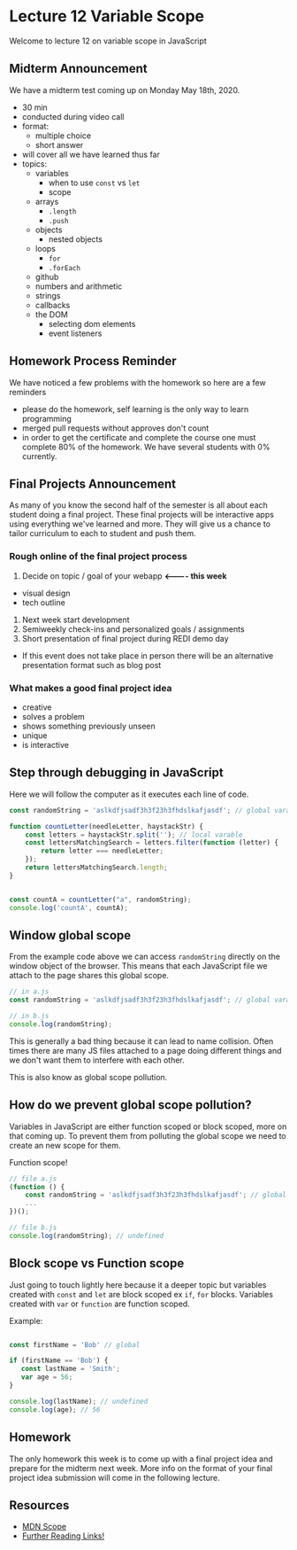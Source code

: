 # Lecture 12 Variable Scope

Welcome to lecture 12 on variable scope in JavaScript

## Midterm Announcement

We have a midterm test coming up on Monday May 18th, 2020.

- 30 min
- conducted during video call
- format:
    - multiple choice
    - short answer
- will cover all we have learned thus far
- topics:
    - variables
        - when to use `const` vs `let`
        - scope
    - arrays
        - `.length`
        - `.push`
    - objects
        - nested objects
    - loops
        - `for`
        - `.forEach`
    - github
    - numbers and arithmetic
    - strings
    - callbacks
    - the DOM
        - selecting dom elements
        - event listeners

## Homework Process Reminder

We have noticed a few problems with the homework so here are a few reminders

- please do the homework, self learning is the only way to learn programming
- merged pull requests without approves don't count
- in order to get the certificate and complete the course one must complete 80% of the homework. We
  have several students with 0% currently.

## Final Projects Announcement

As many of you know the second half of the semester is all about each student doing a final
project. These final projects will be interactive apps using everything we've learned and more.
They will give us a chance to tailor curriculum to each to student and push them.

### Rough online of the final project process

1. Decide on topic / goal of your webapp **<---- this week**
  - visual design
  - tech outline
1. Next week start development
1. Semiweekly check-ins and personalized goals / assignments
1. Short presentation of final project during REDI demo day
  - If this event does not take place in person there will be an alternative presentation format such
    as blog post

### What makes a good final project idea

- creative
- solves a problem
- shows something previously unseen
- unique
- is interactive


## Step through debugging in JavaScript

Here we will follow the computer as it executes each line of code.

```js
const randomString = 'aslkdfjsadf3h3f23h3fhdslkafjasdf'; // global varable

function countLetter(needleLetter, haystackStr) {
    const letters = haystackStr.split(''); // local varable
    const lettersMatchingSearch = letters.filter(function (letter) {
        return letter === needleLetter;
    });
    return lettersMatchingSearch.length;
}


const countA = countLetter("a", randomString);
console.log('countA', countA);

```

## Window global scope

From the example code above we can access `randomString` directly on the window object of the
browser. This means that each JavaScript file we attach to the page shares this global scope. 

```js
// in a.js
const randomString = 'aslkdfjsadf3h3f23h3fhdslkafjasdf'; // global varable

// in b.js
console.log(randomString);
```

This is generally a bad thing because it can lead to name collision. Often times there are many JS
files attached to a page doing different things and we don't want them to interfere with each other.

This is also know as global scope pollution.

## How do we prevent global scope pollution?

Variables in JavaScript are either function scoped or block scoped, more on that coming up. To
prevent them from polluting the global scope we need to create an new scope for them.

Function scope!

```js
// file a.js
(function () {
    const randomString = 'aslkdfjsadf3h3f23h3fhdslkafjasdf'; // global varable
    ...
})();

// file b.js
console.log(randomString); // undefined
```

## Block scope vs Function scope

Just going to touch lightly here because it a deeper topic but variables created with `const` and
`let` are block scoped ex `if`, `for` blocks. Variables created with `var` or `function` are
function scoped.

Example:

```js

const firstName = 'Bob' // global

if (firstName == 'Bob') {
   const lastName = 'Smith';
   var age = 56;
}

console.log(lastName); // undefined
console.log(age); // 56
```

## Homework

The only homework this week is to come up with a final project idea and prepare for the midterm next
week. More info on the format of your final project idea submission will come in the following
lecture.



## Resources

- [MDN Scope](https://developer.mozilla.org/en-US/docs/Glossary/Scope)
- [Further Reading Links!](https://github.com/leonardomso/33-js-concepts#6-function-scope-block-scope-and-lexical-scope)


